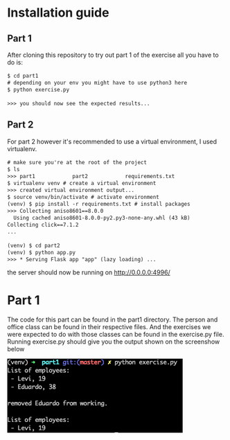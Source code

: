 # Installation guide

## Part 1

After cloning this repository to try out part 1 of the exercise all you have to do is:

```
$ cd part1
# depending on your env you might have to use python3 here
$ python exercise.py

>>> you should now see the expected results...
```

## Part 2

For part 2 however it's recommended to use a virtual environment, I used virtualenv.

```
# make sure you're at the root of the project
$ ls
>>> part1            part2            requirements.txt
$ virtualenv venv # create a virtual environment
>>> created virtual environment output...
$ source venv/bin/activate # activate environment
(venv) $ pip install -r requirements.txt # install packages
>>> Collecting aniso8601==8.0.0
  Using cached aniso8601-8.0.0-py2.py3-none-any.whl (43 kB)
Collecting click==7.1.2
...

(venv) $ cd part2
(venv) $ python app.py
>>> * Serving Flask app "app" (lazy loading) ...
```

the server should now be running on http://0.0.0.0:4996/

# Part 1

The code for this part can be found in the part1 directory. The person and office class can be found in their respective files. And the exercises we were expected to do with those classes can be found in the exercise.py file. Running exercise.py should give you the output shown on the screenshow below

<img src='console_output_part1.png'>
